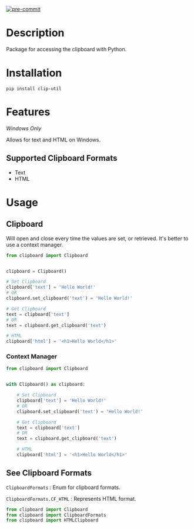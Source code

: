 [![pre-commit](https://img.shields.io/badge/pre--commit-enabled-brightgreen?logo=pre-commit&logoColor=white)](https://github.com/pre-commit/pre-commit)

# Description

Package for accessing the clipboard with Python.

# Installation

`pip install clip-util`

# Features

_Windows Only_

Allows for text and HTML on Windows.

## Supported Clipboard Formats

* Text
* HTML

# Usage

## Clipboard

Will open and close every time the values are set, or retrieved. It's better to use a context manager.

``` python
from clipboard import Clipboard


clipboard = Clipboard()

# Set Clipboard
clipboard['text'] = 'Hello World!'
# OR
clipboard.set_clipboard('text') = 'Hello World!'

# Get Clipboard
text = clipboard['text']
# OR
text = clipboard.get_clipboard('text')

# HTML
clipboard['html'] = '<h1>Hello World</h1>'
```

### Context Manager

``` python
from clipboard import Clipboard


with Clipboard() as clipboard:

    # Set Clipboard
    clipboard['text'] = 'Hello World!'
    # OR
    clipboard.set_clipboard('text') = 'Hello World!'

    # Get Clipboard
    text = clipboard['text']
    # OR
    text = clipboard.get_clipboard('text')

    # HTML
    clipboard['html'] = '<h1>Hello World</h1>'
```

## See Clipboard Formats

`ClipboardFormats`
: Enum for clipboard formats.

`ClipboardFormats.CF_HTML`
: Represents HTML format.

``` python
from clipboard import Clipboard
from clipboard import ClipboardFormats
from clipboard import HTMLClipboard
```
